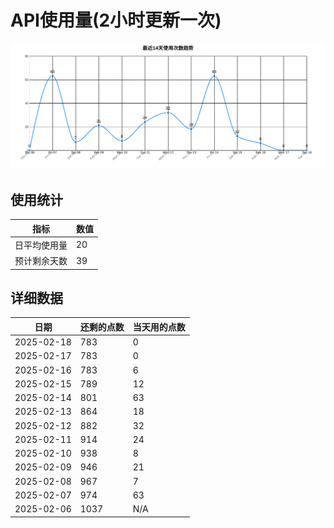 # API使用量(2小时更新一次)



 ![走势图](./chart.svg)

## 使用统计

| 指标 | 数值 |
|------|------|
| 日平均使用量 | 20 |
| 预计剩余天数 | 39 |

## 详细数据

| 日期 | 还剩的点数 | 当天用的点数 |
|------|------------|-------------|
| 2025-02-18 | 783 | 0 |
| 2025-02-17 | 783 | 0 |
| 2025-02-16 | 783 | 6 |
| 2025-02-15 | 789 | 12 |
| 2025-02-14 | 801 | 63 |
| 2025-02-13 | 864 | 18 |
| 2025-02-12 | 882 | 32 |
| 2025-02-11 | 914 | 24 |
| 2025-02-10 | 938 | 8 |
| 2025-02-09 | 946 | 21 |
| 2025-02-08 | 967 | 7 |
| 2025-02-07 | 974 | 63 |
| 2025-02-06 | 1037 | N/A |
